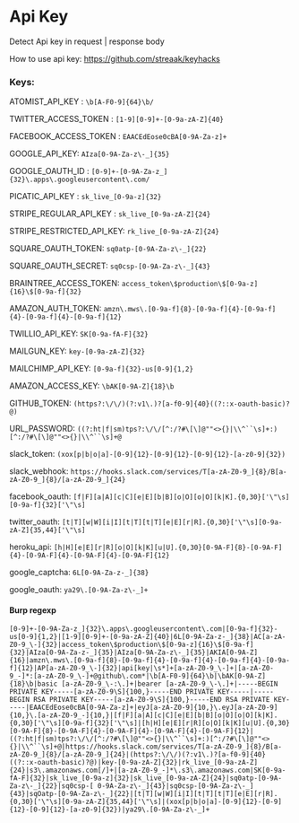 # Api Key
Detect Api key in request | response body

How to use api key: https://github.com/streaak/keyhacks


### Keys:
ATOMIST_API_KEY : ```\b[A-F0-9]{64}\b/```

TWITTER_ACCESS_TOKEN : ```[1-9][0-9]+-[0-9a-zA-Z]{40}```

FACEBOOK_ACCESS_TOKEN : ```EAACEdEose0cBA[0-9A-Za-z]+```

GOOGLE_API_KEY: ```AIza[0-9A-Za-z\-_]{35}```

GOOGLE_OAUTH_ID : ```[0-9]+-[0-9A-Za-z_]{32}\.apps\.googleusercontent\.com/```

PICATIC_API_KEY : ```sk_live_[0-9a-z]{32}```

STRIPE_REGULAR_API_KEY : ```sk_live_[0-9a-zA-Z]{24}```

STRIPE_RESTRICTED_API_KEY: ```rk_live_[0-9a-zA-Z]{24}```

SQUARE_OAUTH_TOKEN: ```sq0atp-[0-9A-Za-z\-_]{22}```

SQUARE_OAUTH_SECRET: ```sq0csp-[0-9A-Za-z\-_]{43}```

BRAINTREE_ACCESS_TOKEN: ```access_token\$production\$[0-9a-z]{16}\$[0-9a-f]{32}```

AMAZON_AUTH_TOKEN: ```amzn\.mws\.[0-9a-f]{8}-[0-9a-f]{4}-[0-9a-f]{4}-[0-9a-f]{4}-[0-9a-f]{12}```

TWILLIO_API_KEY: ```SK[0-9a-fA-F]{32}```

MAILGUN_KEY: ```key-[0-9a-zA-Z]{32}```

MAILCHIMP_API_KEY: ```[0-9a-f]{32}-us[0-9]{1,2}```

AMAZON_ACCESS_KEY: ```\bAK[0-9A-Z]{18}\b```

GITHUB_TOKEN: ```(https?:\/\/)(?:v1\.)?[a-f0-9]{40}((?::x-oauth-basic)?@)```

URL_PASSWORD: ```((?:ht|f|sm)tps?:\/\/[^:/?#\[\]@""<>{}|\\^``\s]+:)[^:/?#\[\]@""<>{}|\\^``\s]+@```

slack_token: ```(xox[p|b|o|a]-[0-9]{12}-[0-9]{12}-[0-9]{12}-[a-z0-9]{32})```

slack_webhook: ```https://hooks.slack.com/services/T[a-zA-Z0-9_]{8}/B[a-zA-Z0-9_]{8}/[a-zA-Z0-9_]{24}```

facebook_oauth: ```[f|F][a|A][c|C][e|E][b|B][o|O][o|O][k|K].{0,30}['\"\s][0-9a-f]{32}['\"\s]```

twitter_oauth: ```[t|T][w|W][i|I][t|T][t|T][e|E][r|R].{0,30}['\"\s][0-9a-zA-Z]{35,44}['\"\s]```

heroku_api: ```[h|H][e|E][r|R][o|O][k|K][u|U].{0,30}[0-9A-F]{8}-[0-9A-F]{4}-[0-9A-F]{4}-[0-9A-F]{4}-[0-9A-F]{12}```

google_captcha: ```6L[0-9A-Za-z-_]{38}```

google_oauth: ```ya29\.[0-9A-Za-z\-_]+```




#### Burp regexp

```
[0-9]+-[0-9A-Za-z_]{32}\.apps\.googleusercontent\.com|[0-9a-f]{32}-us[0-9]{1,2}|[1-9][0-9]+-[0-9a-zA-Z]{40}|6L[0-9A-Za-z-_]{38}|AC[a-zA-Z0-9_\-]{32}|access_token\$production\$[0-9a-z]{16}\$[0-9a-f]{32}|AIza[0-9A-Za-z-_]{35}|AIza[0-9A-Za-z\-_]{35}|AKIA[0-9A-Z]{16}|amzn\.mws\.[0-9a-f]{8}-[0-9a-f]{4}-[0-9a-f]{4}-[0-9a-f]{4}-[0-9a-f]{12}|AP[a-zA-Z0-9_\-]{32}|api[key|\s*]+[a-zA-Z0-9_\-]+|[a-zA-Z0-9_-]*:[a-zA-Z0-9_\-]+@github\.com*|\b[A-F0-9]{64}\b|\bAK[0-9A-Z]{18}\b|basic [a-zA-Z0-9_\-:\.]+|bearer [a-zA-Z0-9_\-\.]+|-----BEGIN PRIVATE KEY-----[a-zA-Z0-9\S]{100,}-----END PRIVATE KEY-----|-----BEGIN RSA PRIVATE KEY-----[a-zA-Z0-9\S]{100,}-----END RSA PRIVATE KEY-----|EAACEdEose0cBA[0-9A-Za-z]+|eyJ[a-zA-Z0-9]{10,}\.eyJ[a-zA-Z0-9]{10,}\.[a-zA-Z0-9_-]{10,}|[f|F][a|A][c|C][e|E][b|B][o|O][o|O][k|K].{0,30}['\"\s][0-9a-f]{32}['\"\s]|[h|H][e|E][r|R][o|O][k|K][u|U].{0,30}[0-9A-F]{8}-[0-9A-F]{4}-[0-9A-F]{4}-[0-9A-F]{4}-[0-9A-F]{12}|((?:ht|f|sm)tps?:\/\/[^:/?#\[\]@""<>{}|\\^``\s]+:)[^:/?#\[\]@""<>{}|\\^``\s]+@|https://hooks.slack.com/services/T[a-zA-Z0-9_]{8}/B[a-zA-Z0-9_]{8}/[a-zA-Z0-9_]{24}|(https?:\/\/)(?:v1\.)?[a-f0-9]{40}((?::x-oauth-basic)?@)|key-[0-9a-zA-Z]{32}|rk_live_[0-9a-zA-Z]{24}|s3\.amazonaws.com[/]+|[a-zA-Z0-9_-]*\.s3\.amazonaws.com|SK[0-9a-fA-F]{32}|sk_live_[0-9a-z]{32}|sk_live_[0-9a-zA-Z]{24}|sq0atp-[0-9A-Za-z\-_]{22}|sq0csp-[ 0-9A-Za-z\-_]{43}|sq0csp-[0-9A-Za-z\-_]{43}|sqOatp-[0-9A-Za-z\-_]{22}|[t|T][w|W][i|I][t|T][t|T][e|E][r|R].{0,30}['\"\s][0-9a-zA-Z]{35,44}['\"\s]|(xox[p|b|o|a]-[0-9]{12}-[0-9]{12}-[0-9]{12}-[a-z0-9]{32})|ya29\.[0-9A-Za-z\-_]+
```
